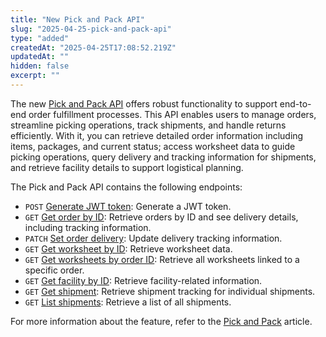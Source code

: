 ```yaml
---
title: "New Pick and Pack API"
slug: "2025-04-25-pick-and-pack-api"
type: "added"
createdAt: "2025-04-25T17:08:52.219Z"
updatedAt: ""
hidden: false
excerpt: ""
---
```


The new [Pick and Pack API](https://developers.vtex.com/docs/api-reference/pick-and-pack-api) offers robust functionality to support end-to-end order fulfillment processes. This API enables users to manage orders, streamline picking operations, track shipments, and handle returns efficiently. With it, you can retrieve detailed order information including items, packages, and current status; access worksheet data to guide picking operations, query delivery and tracking information for shipments, and retrieve facility details to support logistical planning.

The Pick and Pack API contains the following endpoints:

- `POST` [Generate JWT token](https://developers.vtex.com/docs/api-reference/pick-and-pack-api#post-/token): Generate a JWT token.
- `GET` [Get order by ID](https://developers.vtex.com/docs/api-reference/pick-and-pack-api#get-/orders/-orderId-): Retrieve orders by ID and see delivery details, including tracking information.
- `PATCH` [Set order delivery](https://developers.vtex.com/docs/api-reference/pick-and-pack-api#patch-/orders/-orderId-/tracking): Update delivery tracking information.
- `GET` [Get worksheet by ID](https://developers.vtex.com/docs/api-reference/pick-and-pack-api#get-/worksheets/-worksheetId-): Retrieve worksheet data.
- `GET` [Get worksheets by order ID](https://developers.vtex.com/docs/api-reference/pick-and-pack-api#get-/worksheets): Retrieve all worksheets linked to a specific order.
- `GET` [Get facility by ID](https://developers.vtex.com/docs/api-reference/pick-and-pack-api#get-/facilities/-facilityId-): Retrieve facility-related information.
- `GET` [Get shipment](https://developers.vtex.com/docs/api-reference/pick-and-pack-api#get-/shipments/-shipmentId-): Retrieve shipment tracking for individual shipments.
- `GET` [List shipments](https://developers.vtex.com/docs/api-reference/pick-and-pack-api#get-/shipments/-orderId-): Retrieve a list of all shipments.

For more information about the feature, refer to the [Pick and Pack](https://help.vtex.com/en/tutorial/vtex-pick-and-pack--1OOops3WrUyz7e0bnhkfXU) article.
